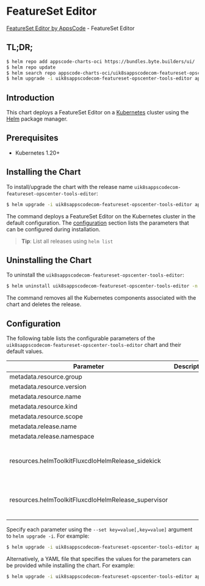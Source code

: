 # FeatureSet Editor

[FeatureSet Editor by AppsCode](https://appscode.com) - FeatureSet Editor

## TL;DR;

```bash
$ helm repo add appscode-charts-oci https://bundles.byte.builders/ui/
$ helm repo update
$ helm search repo appscode-charts-oci/uik8sappscodecom-featureset-opscenter-tools-editor --version=v0.10.0
$ helm upgrade -i uik8sappscodecom-featureset-opscenter-tools-editor appscode-charts-oci/uik8sappscodecom-featureset-opscenter-tools-editor -n default --create-namespace --version=v0.10.0
```

## Introduction

This chart deploys a FeatureSet Editor on a [Kubernetes](http://kubernetes.io) cluster using the [Helm](https://helm.sh) package manager.

## Prerequisites

- Kubernetes 1.20+

## Installing the Chart

To install/upgrade the chart with the release name `uik8sappscodecom-featureset-opscenter-tools-editor`:

```bash
$ helm upgrade -i uik8sappscodecom-featureset-opscenter-tools-editor appscode-charts-oci/uik8sappscodecom-featureset-opscenter-tools-editor -n default --create-namespace --version=v0.10.0
```

The command deploys a FeatureSet Editor on the Kubernetes cluster in the default configuration. The [configuration](#configuration) section lists the parameters that can be configured during installation.

> **Tip**: List all releases using `helm list`

## Uninstalling the Chart

To uninstall the `uik8sappscodecom-featureset-opscenter-tools-editor`:

```bash
$ helm uninstall uik8sappscodecom-featureset-opscenter-tools-editor -n default
```

The command removes all the Kubernetes components associated with the chart and deletes the release.

## Configuration

The following table lists the configurable parameters of the `uik8sappscodecom-featureset-opscenter-tools-editor` chart and their default values.

|                      Parameter                      | Description |                                                                                                                                                                                                                                                                                                                Default                                                                                                                                                                                                                                                                                                                |
|-----------------------------------------------------|-------------|---------------------------------------------------------------------------------------------------------------------------------------------------------------------------------------------------------------------------------------------------------------------------------------------------------------------------------------------------------------------------------------------------------------------------------------------------------------------------------------------------------------------------------------------------------------------------------------------------------------------------------------|
| metadata.resource.group                             |             | <code>ui.k8s.appscode.com</code>                                                                                                                                                                                                                                                                                                                                                                                                                                                                                                                                                                                                      |
| metadata.resource.version                           |             | <code>v1alpha1</code>                                                                                                                                                                                                                                                                                                                                                                                                                                                                                                                                                                                                                 |
| metadata.resource.name                              |             | <code>featuresets</code>                                                                                                                                                                                                                                                                                                                                                                                                                                                                                                                                                                                                              |
| metadata.resource.kind                              |             | <code>FeatureSet</code>                                                                                                                                                                                                                                                                                                                                                                                                                                                                                                                                                                                                               |
| metadata.resource.scope                             |             | <code>Cluster</code>                                                                                                                                                                                                                                                                                                                                                                                                                                                                                                                                                                                                                  |
| metadata.release.name                               |             | <code>RELEASE-NAME</code>                                                                                                                                                                                                                                                                                                                                                                                                                                                                                                                                                                                                             |
| metadata.release.namespace                          |             | <code>default</code>                                                                                                                                                                                                                                                                                                                                                                                                                                                                                                                                                                                                                  |
| resources.helmToolkitFluxcdIoHelmRelease_sidekick   |             | <code>{"apiVersion":"helm.toolkit.fluxcd.io/v2","kind":"HelmRelease","metadata":{"labels":{"app.kubernetes.io/component":"sidekick"},"name":"sidekick","namespace":"kubeops"},"spec":{"chart":{"spec":{"chart":"sidekick","sourceRef":{"kind":"HelmRepository","name":"appscode-charts-oci","namespace":"kubeops"},"version":"v2024.11.8"}},"install":{"crds":"CreateReplace","createNamespace":true,"remediation":{"retries":-1}},"interval":"5m","releaseName":"sidekick","storageNamespace":"kubeops","targetNamespace":"kubeops","timeout":"30m","upgrade":{"crds":"CreateReplace","remediation":{"retries":-1}}}}</code>         |
| resources.helmToolkitFluxcdIoHelmRelease_supervisor |             | <code>{"apiVersion":"helm.toolkit.fluxcd.io/v2","kind":"HelmRelease","metadata":{"labels":{"app.kubernetes.io/component":"supervisor"},"name":"supervisor","namespace":"kubeops"},"spec":{"chart":{"spec":{"chart":"supervisor","sourceRef":{"kind":"HelmRepository","name":"appscode-charts-oci","namespace":"kubeops"},"version":"v2024.11.8"}},"install":{"crds":"CreateReplace","createNamespace":true,"remediation":{"retries":-1}},"interval":"5m","releaseName":"supervisor","storageNamespace":"kubeops","targetNamespace":"kubeops","timeout":"30m","upgrade":{"crds":"CreateReplace","remediation":{"retries":-1}}}}</code> |


Specify each parameter using the `--set key=value[,key=value]` argument to `helm upgrade -i`. For example:

```bash
$ helm upgrade -i uik8sappscodecom-featureset-opscenter-tools-editor appscode-charts-oci/uik8sappscodecom-featureset-opscenter-tools-editor -n default --create-namespace --version=v0.10.0 --set metadata.resource.group=ui.k8s.appscode.com
```

Alternatively, a YAML file that specifies the values for the parameters can be provided while
installing the chart. For example:

```bash
$ helm upgrade -i uik8sappscodecom-featureset-opscenter-tools-editor appscode-charts-oci/uik8sappscodecom-featureset-opscenter-tools-editor -n default --create-namespace --version=v0.10.0 --values values.yaml
```
